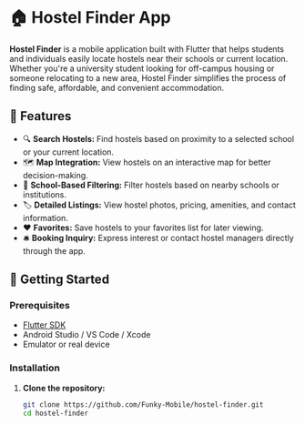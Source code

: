 # 🏠 Hostel Finder App

**Hostel Finder** is a mobile application built with Flutter that helps students and individuals easily locate hostels near their schools or current location. Whether you're a university student looking for off-campus housing or someone relocating to a new area, Hostel Finder simplifies the process of finding safe, affordable, and convenient accommodation.

## 📱 Features

- 🔍 **Search Hostels:** Find hostels based on proximity to a selected school or your current location.
- 🗺️ **Map Integration:** View hostels on an interactive map for better decision-making.
- 📌 **School-Based Filtering:** Filter hostels based on nearby schools or institutions.
- 🏷️ **Detailed Listings:** View hostel photos, pricing, amenities, and contact information.
- ❤️ **Favorites:** Save hostels to your favorites list for later viewing.
- 🛎️ **Booking Inquiry:** Express interest or contact hostel managers directly through the app.

## 🚀 Getting Started

### Prerequisites

- [Flutter SDK](https://flutter.dev/docs/get-started/install)
- Android Studio / VS Code / Xcode
- Emulator or real device

### Installation

1. **Clone the repository:**

   ```bash
   git clone https://github.com/Funky-Mobile/hostel-finder.git
   cd hostel-finder
